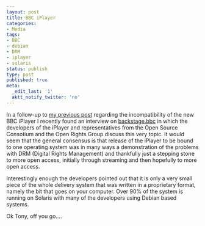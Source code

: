 ```yaml
---
layout: post
title: BBC iPlayer
categories:
- Media
tags:
- BBC
- debian
- DRM
- iplayer
- solaris
status: publish
type: post
published: true
meta:
  _edit_last: '1'
  aktt_notify_twitter: 'no'
---
```

In a follow-up to <a href="http://skinofstars.blogspot.com/2007/06/bbc-in-bed-with-ms.html">my previous post</a> regarding the incompatibility of the  new BBC iPlayer I recently found an interview on <a href="http://backstage.bbc.co.uk/news/archives/2007/11/interview_with_1.html">backstage.bbc</a> in which the developers of the iPlayer and representatives from the Open Source Consotium and the Open Rights Group discuss this very topic. It would seem that the  general consensus is that release of the iPlayer to be bound to one operating system was in many ways a demonstration of the problems with DRM (Digital Rights Management) and thankfully just a stepping stone to more open access, initially through streaming and then hopefully to more open access.

Interestingly enough the developers pointed out that it is only a very small piece of the whole delivery system that was written in a proprietary format, namely the bit that goes on your computer. Over 90% of the system is running on Solaris  with many of the developers using Debian based systems.

Ok Tony, off you go....
